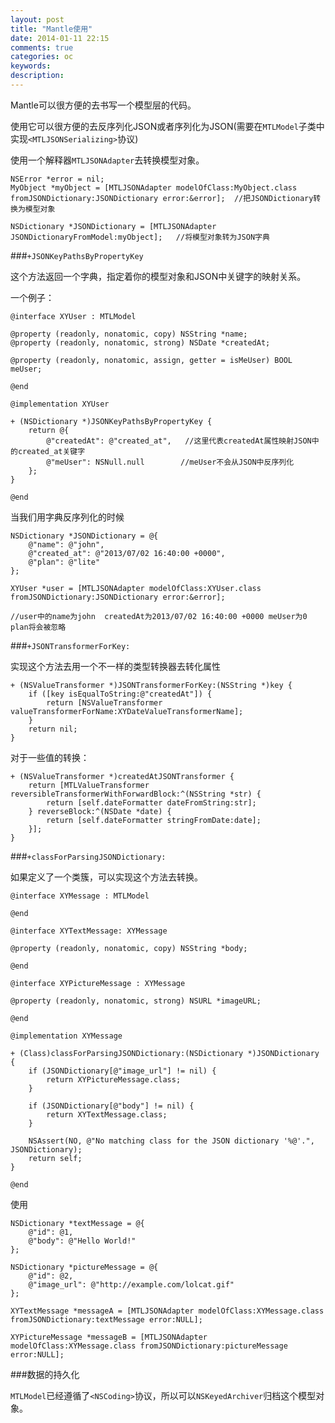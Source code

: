 ```yaml
---
layout: post
title: "Mantle使用"
date: 2014-01-11 22:15
comments: true
categories: oc
keywords: 
description: 
---
```


Mantle可以很方便的去书写一个模型层的代码。

使用它可以很方便的去反序列化JSON或者序列化为JSON(需要在`MTLModel`子类中实现`<MTLJSONSerializing>`协议)

使用一个解释器`MTLJSONAdapter`去转换模型对象。

```objc
NSError *error = nil;
MyObject *myObject = [MTLJSONAdapter modelOfClass:MyObject.class fromJSONDictionary:JSONDictionary error:&error];  //把JSONDictionary转换为模型对象

NSDictionary *JSONDictionary = [MTLJSONAdapter JSONDictionaryFromModel:myObject];   //将模型对象转为JSON字典
```

###`+JSONKeyPathsByPropertyKey`

这个方法返回一个字典，指定着你的模型对象和JSON中关键字的映射关系。

一个例子：

```objc
@interface XYUser : MTLModel

@property (readonly, nonatomic, copy) NSString *name;
@property (readonly, nonatomic, strong) NSDate *createdAt;

@property (readonly, nonatomic, assign, getter = isMeUser) BOOL meUser;

@end

@implementation XYUser

+ (NSDictionary *)JSONKeyPathsByPropertyKey {
    return @{
        @"createdAt": @"created_at",   //这里代表createdAt属性映射JSON中的created_at关键字
        @"meUser": NSNull.null        //meUser不会从JSON中反序列化
    };
}

@end
```

当我们用字典反序列化的时候

```objc
NSDictionary *JSONDictionary = @{
    @"name": @"john",
    @"created_at": @"2013/07/02 16:40:00 +0000",
    @"plan": @"lite"
};

XYUser *user = [MTLJSONAdapter modelOfClass:XYUser.class fromJSONDictionary:JSONDictionary error:&error];

//user中的name为john  createdAt为2013/07/02 16:40:00 +0000 meUser为0 plan将会被忽略
```

###`+JSONTransformerForKey:`

实现这个方法去用一个不一样的类型转换器去转化属性

```objc
+ (NSValueTransformer *)JSONTransformerForKey:(NSString *)key {
    if ([key isEqualToString:@"createdAt"]) {
        return [NSValueTransformer valueTransformerForName:XYDateValueTransformerName];
    }
    return nil;
}
```

对于一些值的转换：

```objc
+ (NSValueTransformer *)createdAtJSONTransformer {
    return [MTLValueTransformer reversibleTransformerWithForwardBlock:^(NSString *str) {
        return [self.dateFormatter dateFromString:str];
    } reverseBlock:^(NSDate *date) {
        return [self.dateFormatter stringFromDate:date];
    }];
}
```

###`+classForParsingJSONDictionary:`

如果定义了一个类簇，可以实现这个方法去转换。

```objc
@interface XYMessage : MTLModel

@end

@interface XYTextMessage: XYMessage

@property (readonly, nonatomic, copy) NSString *body;

@end

@interface XYPictureMessage : XYMessage

@property (readonly, nonatomic, strong) NSURL *imageURL;

@end

@implementation XYMessage

+ (Class)classForParsingJSONDictionary:(NSDictionary *)JSONDictionary {
    if (JSONDictionary[@"image_url"] != nil) {
        return XYPictureMessage.class;
    }

    if (JSONDictionary[@"body"] != nil) {
        return XYTextMessage.class;
    }

    NSAssert(NO, @"No matching class for the JSON dictionary '%@'.", JSONDictionary);
    return self;
}

@end
```

使用

```objc
NSDictionary *textMessage = @{
    @"id": @1,
    @"body": @"Hello World!"
};

NSDictionary *pictureMessage = @{
    @"id": @2,
    @"image_url": @"http://example.com/lolcat.gif"
};

XYTextMessage *messageA = [MTLJSONAdapter modelOfClass:XYMessage.class fromJSONDictionary:textMessage error:NULL];

XYPictureMessage *messageB = [MTLJSONAdapter modelOfClass:XYMessage.class fromJSONDictionary:pictureMessage error:NULL];
```
###数据的持久化

`MTLModel`已经遵循了`<NSCoding>`协议，所以可以`NSKeyedArchiver`归档这个模型对象。



